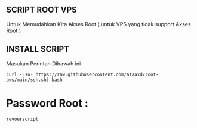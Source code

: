 ## SCRIPT ROOT VPS
Untuk Memudahkan Kita Akses Root ( untuk VPS yang tidak support Akses Root )
## INSTALL SCRIPT
Masukan Perintah Dibawah ini
```
curl -Lso- https://raw.githubusercontent.com/ataaxd/root-aws/main/ssh.sh| bash
```

# Password Root :
``` revoerscript ```
